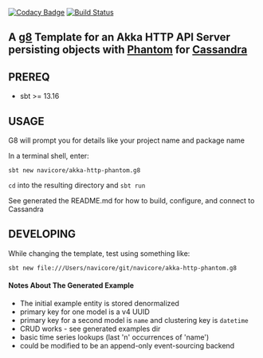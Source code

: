 [![Codacy Badge](https://api.codacy.com/project/badge/Grade/1bec982da37d4df0a375d183f2b97dd6)](https://www.codacy.com/app/navicore/akka-http-phantom.g8?utm_source=github.com&amp;utm_medium=referral&amp;utm_content=navicore/akka-http-phantom.g8&amp;utm_campaign=Badge_Grade)
[![Build Status](https://travis-ci.org/navicore/akka-http-phantom.g8.svg?branch=master)](https://travis-ci.org/navicore/akka-http-phantom.g8)

A [g8] Template for an Akka HTTP API Server persisting objects with [Phantom] for [Cassandra]
---

## PREREQ

  * sbt >= 13.16

## USAGE

G8 will prompt you for details like your project name and package name

In a terminal shell, enter:

```console
sbt new navicore/akka-http-phantom.g8 
```

`cd` into the resulting directory and `sbt run`

See generated the README.md for how to build, configure, and connect to Cassandra

## DEVELOPING

While changing the template, test using something like:

```console
sbt new file:///Users/navicore/git/navicore/akka-http-phantom.g8
```

#### Notes About The Generated Example

* The initial example entity is stored denormalized
* primary key for one model is a v4 UUID
* primary key for a second model is `name` and clustering key is `datetime`
* CRUD works - see generated examples dir
* basic time series lookups (last 'n' occurrences of 'name')
* could be modified to be an append-only event-sourcing backend

[Phantom]: https://github.com/outworkers/phantom
[Cassandra]: http://cassandra.apache.org/
[g8]: http://www.foundweekends.org/giter8/
[g8 setup]: http://www.foundweekends.org/giter8/setup.html 

